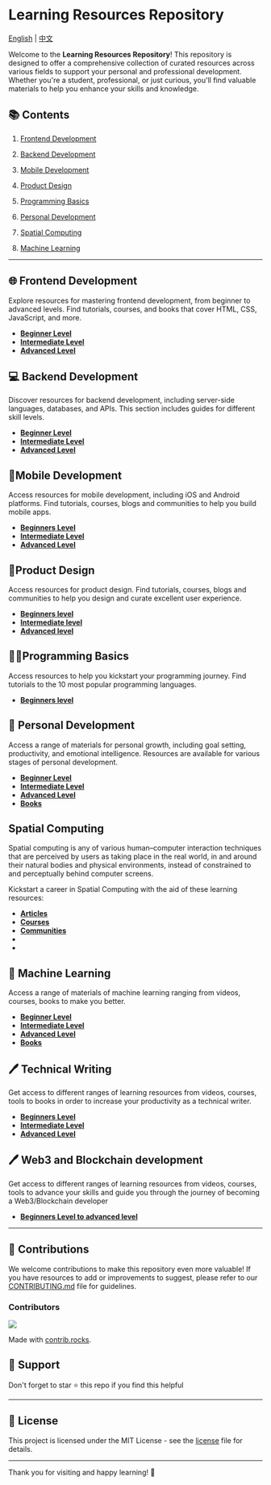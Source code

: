 # Learning Resources Repository

[English](README.md) | [中文](docs/README.zh.md)

Welcome to the **Learning Resources Repository**! This repository is designed to offer a comprehensive collection of curated resources across various fields to support your personal and professional development. Whether you're a student, professional, or just curious, you'll find valuable materials to help you enhance your skills and knowledge.

## 📚 Contents

1. [Frontend Development](#-frontend-development)
2. [Backend Development](#-backend-development)
3. [Mobile Development](#mobile-development)


4. [Product Design](#product-design)
5. [Programming Basics](#programming-basics)
6. [Personal Development](#-personal-development)
7. [Spatial Computing](#spatial-computing)
8. [Machine Learning](#-machine-learning)


---

## 🌐 Frontend Development

Explore resources for mastering frontend development, from beginner to advanced levels. Find tutorials, courses, and books that cover HTML, CSS, JavaScript, and more.

- [**Beginner Level**](./FrontendDevelopment/Frontend.md/#-beginner-level)
- [**Intermediate Level**](./FrontendDevelopment/Frontend.md/#-intermediate-level)
- [**Advanced Level**](./FrontendDevelopment/Frontend.md/#-advanced-level)

## 💻 Backend Development

Discover resources for backend development, including server-side languages, databases, and APIs. This section includes guides for different skill levels.

- [**Beginner Level**](./BackendDevelopment/Backend.md/#-beginner-level)
- [**Intermediate Level**](./BackendDevelopment//Backend.md/#-intermediate-level)
- [**Advanced Level**](./BackendDevelopment//Backend.md/#-advanced-level)

## 📱Mobile Development

Access resources for mobile development, including iOS and Android platforms. Find tutorials, courses, blogs and communities to help you build mobile apps.

- [**Beginners Level**](./MobileDevelopment//MobileDevelopment.md/#-beginners-level)
- [**Intermediate Level**](./MobileDevelopment//MobileDevelopment.md/#-intermediate-level)
- [**Advanced Level**](./MobileDevelopment//MobileDevelopment.md/#-advanced-level)

## 🎨Product Design


Access resources for product design. Find tutorials, courses, blogs and communities to help you design and curate excellent user experience.


- [**Beginners level**](./ProductDesign//ProductDesign.md/#getting-started)
- [**Intermediate level**](./ProductDesign//ProductDesign.md/#prototyping--design-tools)
- [**Advanced level**](./ProductDesign//ProductDesign.md.md/#design-systems--ui-kits)

## 👨‍💻Programming Basics


Access resources to help you kickstart your programming journey. Find tutorials to the 10 most popular programming languages.


- [**Beginners level**](./ProgrammingBasics//ProgrammingBasics.md)

## 🧠 Personal Development

Access a range of materials for personal growth, including goal setting, productivity, and emotional intelligence. Resources are available for various stages of personal development.

- [**Beginner Level**](./personalDevelopment/personaldevelopment/#-beginner-level)
- [**Intermediate Level**](./personalDevelopment/personaldevelopment/#-intermediate-level)
- [**Advanced Level**](./personalDevelopment/personaldevelopment/#-advanced-level)
- [**Books**](./personalDevelopment/personaldevelopment/#-books)


## Spatial Computing

Spatial computing is any of various human–computer interaction techniques that are perceived by users as taking place in the real world, in and around their natural bodies and physical environments, instead of constrained to and perceptually behind computer screens. 

Kickstart a career in Spatial Computing with the aid of these learning resources:

- [**Articles**](./SpatialComputing/resources.md/#-articles)
- [**Courses**](./SpatialComputing/resources.md/#-courses)
- [**Communities**](./SpatialComputing/resources.md/#-communities)
- 
- 
## 🤖 Machine Learning

Access a range of materials of machine learning ranging from videos, courses, books to make you better.

- [**Beginner Level**](./MachineLearning/MachineLearning.md/#-beginner-level)
- [**Intermediate Level**](./MachineLearning/MachineLearning.md/#-intermediate-level)
- [**Advanced Level**](./MachineLearning/MachineLearning.md/#-advanced-level)
- [**Books**](./MachineLearning/MachineLearning.md/#-books)

## 🖊️ Technical Writing

Get access to different ranges of learning resources from videos, courses, tools to books in order to increase your productivity as a technical writer.

- [**Beginners Level**](./TechnicalWriting/TechnicalWriting.md/#-beginners-level)
- [**Intermediate Level**](./TechnicalWriting/TechnicalWriting.md/#-intermediate-level)
- [**Advanced Level**](./TechnicalWriting/TechnicalWriting.md/#-advanced-level)


## 🖊️ Web3 and Blockchain development

Get access to different ranges of learning resources from videos, courses, tools to advance your skills and guide you through the journey of becoming a Web3/Blockchain developer

- [**Beginners Level to advanced level**](https://updraft.cyfrin.io/courses)


---

## 🤝 Contributions


We welcome contributions to make this repository even more valuable! If you have resources to add or improvements to suggest, please refer to our [CONTRIBUTING.md](./CONTRIBUTING.md) file for guidelines.

### Contributors


<a href="https://github.com/SCA-OAU/LearnLink/graphs/contributors">
  <img src="https://contrib.rocks/image?repo=SCA-OAU/LearnLink" />
</a>

Made with [contrib.rocks](https://contrib.rocks).

## 📧 Support


Don't forget to star ⭐ this repo if you find this helpful

---

## 📑 License


This project is licensed under the MIT License - see the [license](./LICENSE.md) file for details.

---

Thank you for visiting and happy learning! 🚀
